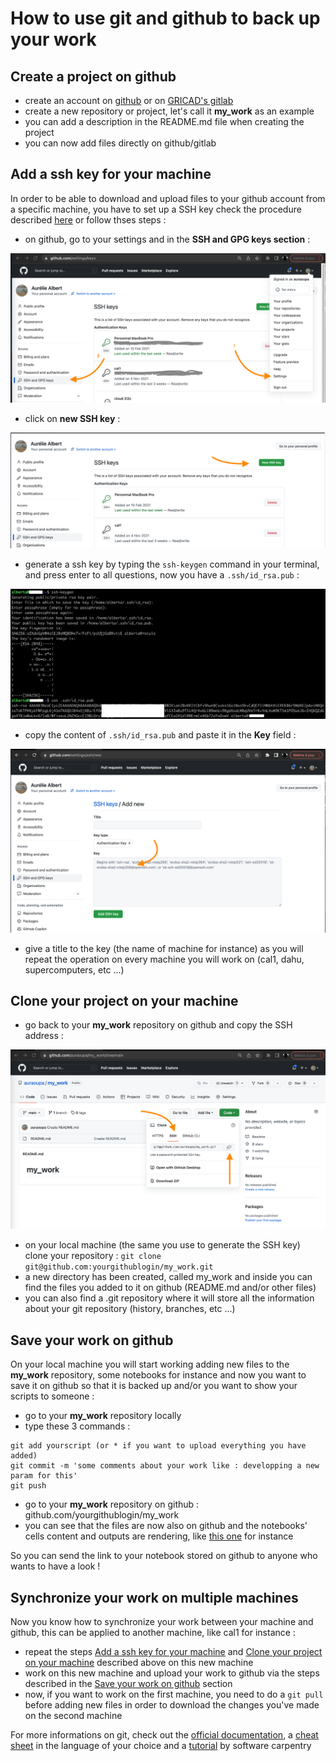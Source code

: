 # How to use git and github to back up your work

## Create a project on github
 - create an account on [github](https://github.com) or on [GRICAD's gitlab](https://gricad-gitlab.univ-grenoble-alpes.fr/users/sign_in)
 - create a new repository or project, let's call it **my_work** as an example
 - you can add a description in the README.md file when creating the project
 - you can now add files directly on github/gitlab
 
 
## Add a ssh key for your machine

In order to be able to download and upload files to your github account from a specific machine, you have to set up a SSH key check the procedure described [here](https://docs.github.com/en/authentication/connecting-to-github-with-ssh) or follow thses steps :

  - on github, go to your settings and in the **SSH and GPG keys section** :
  
![pic](pics/ssh-key-github.png)

  - click on **new SSH key** :

![pic](pics/new-ssh.png)

  - generate a ssh key by typing the ```ssh-keygen``` command in your terminal, and press enter to all questions, now you have a ```.ssh/id_rsa.pub```  :

![pic](pics/keygen.png)

  - copy the content of ```.ssh/id_rsa.pub``` and paste it in the **Key** field : 
  
![pic](pics/key.png)

  -  give a title to the key (the name of machine for instance) as you will repeat the operation on every machine you will work on (cal1, dahu, supercomputers, etc ...)

## Clone your project on your machine

  - go back to your **my_work** repository on github and copy the SSH address :

![pic](pics/git-ssh.png)

  - on your local machine (the same you use to generate the SSH key) clone your repository :  ```git clone git@github.com:yourgithublogin/my_work.git```
  - a new directory has been created, called my_work and inside you can find the files you added to it on github (README.md and/or other files)
  - you can also find a .git repository where it will store all the information about your git repository (history, branches, etc ...)


## Save your work on github

On your local machine you will start working adding new files to the **my_work** repository, some notebooks for instance and now you want to save it on github so that it is backed up and/or you want to show your scripts to someone :

  - go to your **my_work** repository locally
  - type these 3 commands :

```
git add yourscript (or * if you want to upload everything you have added)
git commit -m 'some comments about your work like : developping a new param for this'
git push
```
  - go to your **my_work** repository on github : github.com/yourgithublogin/my_work
  - you can see that the files are now also on github and the notebooks' cells content and outputs are rendering, like [this one](https://github.com/meom-group/tutos/blob/master/cal1/2020-03-20-AA-demo-dask-dashboard-xarray-on-cal1.ipynb) for instance

So you can send the link to your notebook stored on github to anyone who wants to have a look !

## Synchronize your work on multiple machines

Now you know how to synchronize your work between your machine and github, this can be applied to another machine, like cal1 for instance :

  - repeat the steps [Add a ssh key for your machine](#add-a-ssh-key-for-your-machine) and [Clone your project on your machine](#clone-your-project-on-your-machine) described above on this new machine
  - work on this new machine and upload your work to github via the steps described in the [Save your work on github](#save-your-work-on-github) section
  - now, if you want to work on the first machine, you need to do a ```git pull``` before adding new files in order to download the changes you've made on the second machine


For more informations on git, check out the [official documentation](https://git-scm.com/book/en/v2), a [cheat sheet](https://training.github.com/) in the language of your choice and a [tutorial](https://swcarpentry.github.io/git-novice/) by software carpentry
